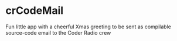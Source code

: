 # crCodeMail

Fun little app with a cheerful Xmas greeting to be sent as compilable source-code email to the Coder Radio crew